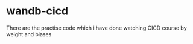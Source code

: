 # wandb-cicd


There are the practise code which i have done watching CICD course by weight and biases

